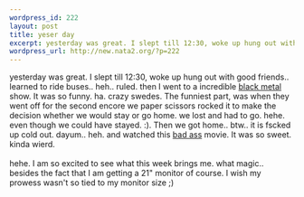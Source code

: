 ```yaml
--- 
wordpress_id: 222
layout: post
title: yeser day
excerpt: yesterday was great. I slept till 12:30, woke up hung out with good friends.. learned to ride buses.. heh.. ruled. then I went to a incredible black metal show. It was so funny. ha. crazy swedes. The funniest part, was when they went off for the second encore we paper scissors rocked it to make the decision whether we would stay or go home. we lost and h...
wordpress_url: http://new.nata2.org/?p=222
---
```

yesterday was great. I slept till 12:30, woke up hung out with good friends.. learned to ride buses.. heh.. ruled. then I went to a incredible <a href="http://www.dimmu-borgir.com/">black metal</a> show. It was so funny. ha. crazy swedes. The funniest part, was when they went off for the second encore we paper scissors rocked it to make the decision whether we would stay or go home. we lost and had to go. hehe. even though we could have stayed. :). Then we got home.. btw.. it is fscked up cold out. dayum.. heh. and watched this <a href="http://www.amazon.com/exec/obidos/ASIN/B00005LK99/nata2productions">bad ass</a> movie. It was so sweet. kinda wierd. <br/><br/>hehe. I am so excited to see what this week brings me. what magic.. besides the fact that I am getting a 21" monitor of course. I wish my prowess wasn't so tied to my monitor size ;)
